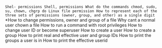 `Shel- permissions Shell, permissions What do the commands chmod, sudo, su, chown, chgrp do Linux file permission How to represent each of the three sets of permissions (owner, group, and other) as a single digit`
*How to change permissions, owner and group of a file Why cant a normal user chown a file How to run a command with root privileges How to change user ID or become superuser How to create a user How to create a group How to print real and effective user and group IDs How to print the groups a user is in How to print the effective userid